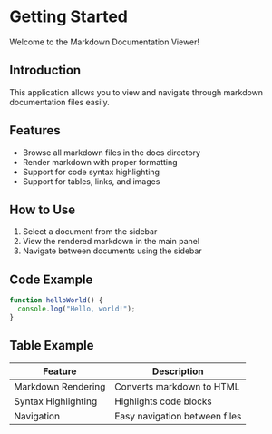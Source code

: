 # Getting Started

Welcome to the Markdown Documentation Viewer!

## Introduction

This application allows you to view and navigate through markdown documentation files easily.

## Features

- Browse all markdown files in the docs directory
- Render markdown with proper formatting
- Support for code syntax highlighting
- Support for tables, links, and images

## How to Use

1. Select a document from the sidebar
2. View the rendered markdown in the main panel
3. Navigate between documents using the sidebar

## Code Example

```javascript
function helloWorld() {
  console.log("Hello, world!");
}
```

## Table Example

| Feature | Description |
| ------- | ----------- |
| Markdown Rendering | Converts markdown to HTML |
| Syntax Highlighting | Highlights code blocks |
| Navigation | Easy navigation between files |